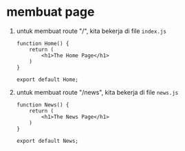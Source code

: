 # membuat page

1. untuk membuat route "/", kita bekerja di file `index.js`

   ```react
   function Home() {
       return (
           <h1>The Home Page</h1>
       )
   }
   
   export default Home;
   ```

2. untuk membuat route "/news", kita bekerja di file `news.js`

   ```react
   function News() {
       return (
           <h1>The News Page</h1>
       )
   }
   
   export default News;
   ```

    